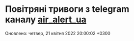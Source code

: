 # Повітряні тривоги з telegram каналу [air_alert_ua](https://t.me/air_alert_ua)

Оновлено:
четвер, 21 квітня 2022 20:00:02 +0300
